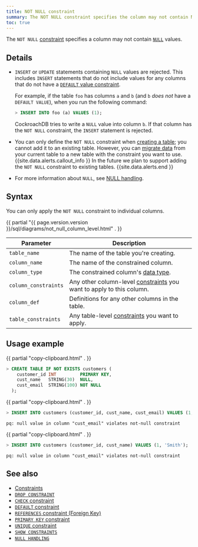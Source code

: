 ```yaml
---
title: NOT NULL constraint
summary: The NOT NULL constraint specifies the column may not contain NULL values.
toc: true
---
```


The `NOT NULL` [constraint](constraints.html) specifies a column may not contain [`NULL`](null-handling.html) values.


## Details

- `INSERT` or `UPDATE` statements containing `NULL` values are rejected. This includes `INSERT` statements that do not include values for any columns that do not have a [`DEFAULT` value constraint](default-value.html).

  For example, if the table `foo` has columns `a` and `b` (and `b` *does not* have a `DEFAULT VALUE`), when you run the following command:

  ~~~ sql
  > INSERT INTO foo (a) VALUES (1);
  ~~~

  CockroachDB tries to write a `NULL` value into column `b`. If that column has the `NOT NULL` constraint, the `INSERT` statement is rejected.

- You can only define the `NOT NULL` constraint when [creating a table](#syntax); you cannot add it to an existing table. However, you can [migrate data](constraints.html#table-migrations-to-add-or-change-immutable-constraints) from your current table to a new table with the constraint you want to use.
  {{site.data.alerts.callout_info }}
  In the future we plan to support adding the `NOT NULL` constraint to existing tables.
  {{site.data.alerts.end }}

- For more information about `NULL`, see [NULL handling](null-handling.html).

## Syntax

You can only apply the `NOT NULL` constraint to individual columns.

<div>
  {{ partial "{{ page.version.version }}/sql/diagrams/not_null_column_level.html" . }}
</div>

 Parameter | Description
-----------|-------------
 `table_name` | The name of the table you're creating.
 `column_name` | The name of the constrained column.
 `column_type` | The constrained column's [data type](data-types.html).
 `column_constraints` | Any other column-level [constraints](constraints.html) you want to apply to this column.
 `column_def` | Definitions for any other columns in the table.
 `table_constraints` | Any table-level [constraints](constraints.html) you want to apply.

## Usage example

{{ partial "copy-clipboard.html" . }}
~~~ sql
> CREATE TABLE IF NOT EXISTS customers (
    customer_id INT         PRIMARY KEY,
    cust_name   STRING(30)  NULL,
    cust_email  STRING(100) NOT NULL
  );
~~~

{{ partial "copy-clipboard.html" . }}
~~~ sql
> INSERT INTO customers (customer_id, cust_name, cust_email) VALUES (1, 'Smith', NULL);
~~~

~~~
pq: null value in column "cust_email" violates not-null constraint
~~~

{{ partial "copy-clipboard.html" . }}
~~~ sql
> INSERT INTO customers (customer_id, cust_name) VALUES (1, 'Smith');
~~~

~~~
pq: null value in column "cust_email" violates not-null constraint
~~~

## See also

- [Constraints](constraints.html)
- [`DROP CONSTRAINT`](drop-constraint.html)
- [`CHECK` constraint](check.html)
- [`DEFAULT` constraint](default-value.html)
- [`REFERENCES` constraint (Foreign Key)](foreign-key.html)
- [`PRIMARY KEY` constraint](primary-key.html)
- [`UNIQUE` constraint](unique.html)
- [`SHOW CONSTRAINTS`](show-constraints.html)
- [`NULL HANDLING`](null-handling.html)
